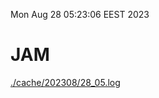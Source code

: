 Mon Aug 28 05:23:06 EEST 2023
# JAM
<a href='./cache/202308/28_05.log'>./cache/202308/28_05.log</a>
